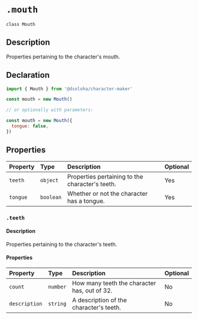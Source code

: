 # `.mouth`

`class Mouth`

## Description

Properties pertaining to the character's mouth.

## Declaration

```js
import { Mouth } from '@dsoloha/character-maker'

const mouth = new Mouth()

// or optionally with parameters:

const mouth = new Mouth({
  tongue: false,
})
```

## Properties

| Property | Type      | Description                                     | Optional |
| :------- | :-------- | :---------------------------------------------- | :------- |
| `teeth`  | `object`  | Properties pertaining to the character's teeth. | Yes      |
| `tongue` | `boolean` | Whether or not the character has a tongue.      | Yes      |

### `.teeth`

#### Description

Properties pertaining to the character's teeth.

#### Properties

| Property      | Type     | Description                                  | Optional |
| :------------ | :------- | :------------------------------------------- | :------- |
| `count`       | `number` | How many teeth the character has, out of 32. | No       |
| `description` | `string` | A description of the character's teeth.      | No       |
